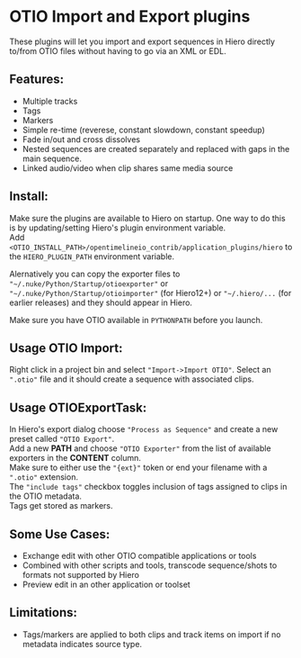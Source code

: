 OTIO Import and Export plugins
===============================
These plugins will let you import and export sequences in Hiero directly to/from OTIO files without 
having to go via an XML or EDL.


Features:
---------
* Multiple tracks
* Tags
* Markers
* Simple re-time (reverese, constant slowdown, constant speedup)
* Fade in/out and cross dissolves
* Nested sequences are created separately and replaced with gaps in the main sequence.
* Linked audio/video when clip shares same media source
   

Install:
--------
Make sure the plugins are available to Hiero on startup. One way to do this is by updating/setting 
Hiero's plugin environment variable.<br>
Add `<OTIO_INSTALL_PATH>/opentimelineio_contrib/application_plugins/hiero` to the `HIERO_PLUGIN_PATH` 
environment variable.<br>

Alernatively you can copy the exporter files to `"~/.nuke/Python/Startup/otioexporter"` or 
`"~/.nuke/Python/Startup/otioimporter"` (for Hiero12+) or `"~/.hiero/...` (for earlier releases) 
and they should appear in Hiero.

Make sure you have OTIO available in `PYTHONPATH` before you launch.


Usage OTIO Import:
------------------
Right click in a project bin and select `"Import->Import OTIO"`. 
Select an `".otio"` file and it should create a sequence with associated clips.


Usage OTIOExportTask:
---------------------
In Hiero's export dialog choose `"Process as Sequence"` and create a new preset called `"OTIO Export"`.<br>
Add a new **PATH** and choose `"OTIO Exporter"` from the list of available exporters in the **CONTENT** column.<br> 
Make sure to either use the `"{ext}"` token or end your filename with a `".otio"` extension.<br>
The `"include tags"` checkbox toggles inclusion of tags assigned to clips in the OTIO metadata.<br>
Tags get stored as markers.


Some Use Cases:
---------------
* Exchange edit with other OTIO compatible applications or tools
* Combined with other scripts and tools, transcode sequence/shots to formats not supported by Hiero
* Preview edit in an other application or toolset


Limitations:
----
* Tags/markers are applied to both clips and track items on import if no metadata indicates source type. 

